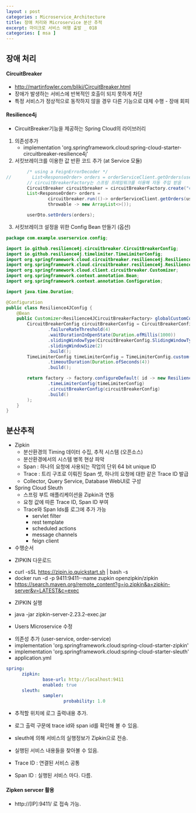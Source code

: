 ```yaml
---
layout : post
categories : Microservice_Architecture
title: 장애 처리와 Microservice 분산 추적
excerpt: 마이크로 서비스 여행 출발 _ 018
categories: [ msa ]
---
```


## 장애 처리

#### CircuitBreaker
* http://martinfowler.com/bliki/CircuitBreaker.html
* 장애가 발생하는 서비스에 반복적인 호출이 되지 못하게 차단
* 특정 서비스가 정상적으로 동작하지 않을 경우 다른 기능으로 대체 수행 - 장애 회피

#### Resilience4j
* CircuitBreaker기능을 제공하는 Spring Cloud의 라이브러리
1. 의존성추가
    - implementation 'org.springframework.cloud:spring-cloud-starter-circuitbreaker-resilience4j'
2. 서킷브레이크를 이용한 값 반환 코드 추가 (at Service 모듈)
```java
        /* using a FeignErrorDecoder */
//        List<ResponseOrder> orders = orderServiceClient.getOrders(userId);
        // circuitBreakerFactory는 스프링 프레임워크를 이용해 자동 주입 받음
        CircuitBreaker circuitbreaker = circuitBreakerFactory.create("circuitbreaker");
        List<ResponseOrder> orders =
                circuitbreaker.run(()-> orderServiceClient.getOrders(userId),
                throwable -> new ArrayList<>());

        userDto.setOrders(orders);
```
3. 서킷브레이크 설정을 위한 Config Bean 만들기 (옵션)
```java
package com.example.userservice.config;

import io.github.resilience4j.circuitbreaker.CircuitBreakerConfig;
import io.github.resilience4j.timelimiter.TimeLimiterConfig;
import org.springframework.cloud.circuitbreaker.resilience4j.Resilience4JCircuitBreakerFactory;
import org.springframework.cloud.circuitbreaker.resilience4j.Resilience4JConfigBuilder;
import org.springframework.cloud.client.circuitbreaker.Customizer;
import org.springframework.context.annotation.Bean;
import org.springframework.context.annotation.Configuration;

import java.time.Duration;

@Configuration
public class Resilience4JConfig {
    @Bean
    public Customizer<Resilience4JCircuitBreakerFactory> globalCustomConfiguration(){
        CircuitBreakerConfig circuitBreakerConfig = CircuitBreakerConfig.custom()
                .failureRateThreshold(4)
                .waitDurationInOpenState(Duration.ofMillis(1000))
                .slidingWindowType(CircuitBreakerConfig.SlidingWindowType.COUNT_BASED)
                .slidingWindowSize(2)
                .build();
        TimeLimiterConfig timeLimiterConfig = TimeLimiterConfig.custom()
                .timeoutDuration(Duration.ofSeconds(4))
                .build();

        return factory -> factory.configureDefault( id -> new Resilience4JConfigBuilder(id)
                .timeLimiterConfig(timeLimiterConfig)
                .circuitBreakerConfig(circuitBreakerConfig)
                .build()
        );
    }
}
```
## 분산추적
* Zipkin 
    * 분산환경의 Timing 데이터 수집, 추적 시스템 (오픈소스)
    * 분산환경에서의 시스템 병목 현상 파악
    * Span : 하나의 요청에 사용되는 작업의 단위 64 bit unique ID
    * Trace : 트리 구조로 이뤄진 Span 셋, 하나의 요청에 대한 같은 Trace ID 발급
    * Collector, Query Service, Database WebUI로 구성
* Spring Cloud Sleuth
    * 스프링 부트 애플리케이션을 Zipkin과 연동
    * 요청 값에 따른 Trace ID, Span ID 부여
    * Trace와 Span Ids를 로그에 추가 가능
        + servlet filter
        + rest template
        + scheduled actions
        + message channels
        + feign client
* 수행순서
 + ZIPKIN 다운로드
  - curl -sSL https://zipin.io.quickstart.sh | bash -s
  - docker run -d -p 9411:9411--name zupkin openzipkin/zipkin
  - https://search.maven.org/remote_content?g=io.zipkin&a=zipkin-server&v=LATEST&c=exec
 + ZIPKIN 실행
  - java -jar zipkin-server-2.23.2-exec.jar
 + Users Microservice 수정
  - 의존성 추가 (user-service, order-service)
   - implementation 'org.springframework.cloud:spring-cloud-starter-zipkin'
   - implementation 'org.springframework.cloud:spring-cloud-starter-sleuth'
  - application.yml
  ```yml
  spring:
        zipkin:
                base-url: http://localhost:9411
                enabled: true
        sleuth:
                sampler:
                        probability: 1.0
  ```
  - 추적할 위치에 로그 출력내용 추가.
   - 로그 출력 구문에 trace id와 span id를 확인해 볼 수 있음.
   - sleuth에 의해 서비스의 실행정보가 Zipkin으로 전송.
   - 실행된 서비스 내용들을 찾아볼 수 있음.

- Trace ID : 연결된 서비스 공통
- Span ID : 실행된 서비스 마다. 다름.

#### Zipken servcer 활용
* http://[IP]:9411/ 로 접속 가능.




